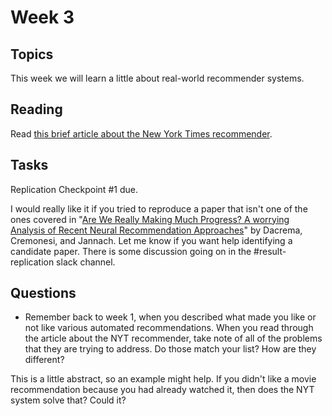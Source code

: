 # Week 3

## Topics

This week we will learn a little about real-world recommender systems.

## Reading

Read [this brief article about the New York Times recommender](https://open.blogs.nytimes.com/2015/08/11/building-the-next-new-york-times-recommendation-engine/).

## Tasks

Replication Checkpoint #1 due.

I would really like it if you tried to reproduce a paper that isn't one of the ones covered in "[Are We Really Making Much Progress?  A worrying Analysis of Recent Neural Recommendation Approaches](https://github.com/jemmott/dsc180a06-fa20/blob/master/papers/are%20we%20making%20progress.pdf)" by Dacrema, Cremonesi, and Jannach.  Let me know if you want help identifying a candidate paper. There is some discussion going on in the #result-replication slack channel.

## Questions

- Remember back to week 1, when you described what made you like or not like various automated recommendations.  When you read through the article about the NYT recommender, take note of all of the problems that they are trying to address.  Do those match your list?  How are they different?

This is a little abstract, so an example might help.  If you didn't like a movie recommendation because you had already watched it, then does the NYT system solve that?  Could it?